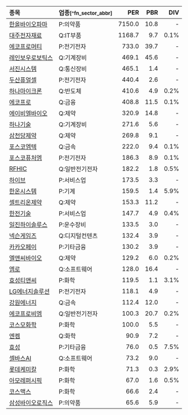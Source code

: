 | **종목** | **업종**<small>[^fn_sector_abbr]</small> | **PER** | **PBR** | **DIV** |
| :--- | :--- | --: | --: | --: |
| [한올바이오파마](/009420/) | P:의약품 | 7150.0 | 10.8 | - |
| [대주전자재료](/078600/) | Q:IT부품 | 1168.7 | 9.7 | 0.1% |
| [에코프로머티](/450080/) | P:전기전자 | 733.0 | 39.7 | - |
| [레인보우로보틱스](/277810/) | Q:기계장비 | 469.1 | 45.6 | - |
| [서진시스템](/178320/) | Q:통신장비 | 465.1 | 1.4 | - |
| [두산퓨얼셀](/336260/) | P:전기전자 | 440.4 | 2.6 | - |
| [하나마이크론](/067310/) | Q:반도체 | 410.6 | 4.9 | 0.2% |
| [에코프로](/086520/) | Q:금융 | 408.8 | 11.5 | 0.1% |
| [에이비엘바이오](/298380/) | Q:제약 | 320.9 | 14.8 | - |
| [하나기술](/299030/) | Q:기계장비 | 271.6 | 5.6 | - |
| [삼천당제약](/000250/) | Q:제약 | 269.8 | 9.1 | - |
| [포스코엠텍](/009520/) | Q:금속 | 222.0 | 9.4 | 0.1% |
| [포스코퓨처엠](/003670/) | P:전기전자 | 186.3 | 8.9 | 0.1% |
| [RFHIC](/218410/) | Q:일반전기전자 | 182.2 | 1.8 | 0.5% |
| [하이브](/352820/) | P:서비스업 | 173.5 | 3.3 | - |
| [한온시스템](/018880/) | P:기계 | 159.5 | 1.4 | 5.9% |
| [셀트리온제약](/068760/) | Q:제약 | 153.3 | 11.2 | - |
| [한전기술](/052690/) | P:서비스업 | 147.7 | 4.9 | 0.4% |
| [일진하이솔루스](/271940/) | P:운수장비 | 133.5 | 3.0 | - |
| [넥슨게임즈](/225570/) | Q:디지털컨텐츠 | 132.4 | 3.9 | - |
| [카카오페이](/377300/) | P:기타금융 | 130.2 | 3.9 | - |
| [엘앤씨바이오](/290650/) | Q:제약 | 129.2 | 6.0 | 0.2% |
| [엠로](/058970/) | Q:소프트웨어 | 128.0 | 16.4 | - |
| [효성티앤씨](/298020/) | P:화학 | 119.5 | 1.1 | 3.1% |
| [LG에너지솔루션](/373220/) | P:전기전자 | 118.1 | 4.9 | - |
| [강원에너지](/114190/) | Q:금속 | 112.4 | 12.0 | - |
| [에코프로비엠](/247540/) | Q:일반전기전자 | 100.3 | 20.7 | 0.2% |
| [코스모화학](/005420/) | P:화학 | 100.0 | 5.5 | - |
| [엔켐](/348370/) | Q:화학 | 90.9 | 7.2 | - |
| [효성](/004800/) | P:기타금융 | 76.0 | 0.5 | 7.5% |
| [셀바스AI](/108860/) | Q:소프트웨어 | 73.2 | 9.0 | - |
| [롯데케미칼](/011170/) | P:화학 | 71.3 | 0.3 | 2.9% |
| [아모레퍼시픽](/090430/) | P:화학 | 67.0 | 1.6 | 0.5% |
| [코스맥스](/192820/) | P:화학 | 66.6 | 2.4 | - |
| [삼성바이오로직스](/207940/) | P:의약품 | 65.6 | 5.9 | - |